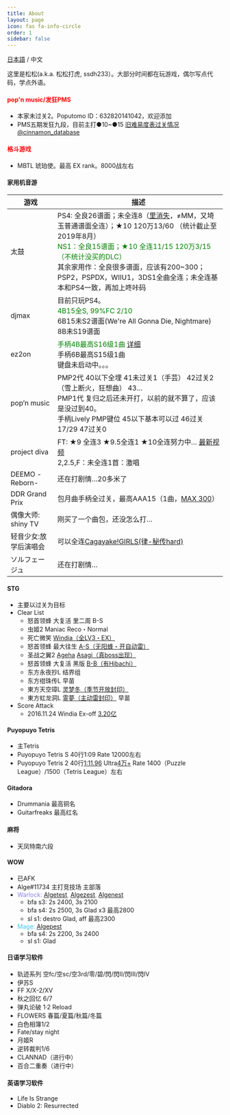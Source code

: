 ```yaml
---
title: About
layout: page
icon: fas fa-info-circle
order: 1
sidebar: false
---
```


[日本語](/about) / 中文

这里是松松(a.k.a. 松松打虎, ssdh233）。大部分时间都在玩游戏，偶尔写点代码，学点外语。

#### <font color="red">pop'n music/发狂PMS</font>
* 本家未过关2。Poputomo ID：632820141042，欢迎添加
* PMS五期发狂九段，目前主打●10~●15 [旧难易度表过关情况@cinnamon_database](https://cinnamon.link/users/xedcnp/score?table_id=dgm0s5&legacy=0&player=beatoraja%20&graph_type=lamp)

#### <font color="red">格斗游戏</font>
* MBTL 琥珀使。最高 EX rank。8000战左右


#### 家用机音游
<div class="table-wrapper">
<table id="skill_table" class="skill_table_hide">
  <thead>
    <tr>
      <th>游戏</th>
      <th>描述</th>
    </tr>
  </thead>
  <tbody>
    <tr>
      <td>太鼓</td>
      <td>PS4: 全良26谱面；未全连8（<a href="https://www.bilibili.com/video/BV17t411u7Rb">里消失</a>，≠MM，又埼玉普通谱面全连）；★10 120万13/60 （统计截止至2019年8月）<br><font style="color:green">NS1：全良15谱面；★10 全连11/15 120万3/15（不统计没买的DLC）</font><br>其余家用作：全良很多谱面，应该有200~300；PSP2，PSPDX，WIIU1，3DS1全曲全连；未全连基本和PS4一致，再加上咚咔码</td>
    </tr>
    <tr>
      <td>djmax</td>
      <td>目前只玩PS4。<br><font style="color:green">4B15全S, 99%FC 2/10</font><br>6B15未S2谱面(We're All Gonna Die, Nightmare)<br>8B未S19谱面</td>
    </tr>
    <tr>
      <td>ez2on</td>
      <td><font style="color:green">手柄4B最高S16级1曲 <a href="https://docs.google.com/spreadsheets/d/1aQI3IRFGZcZ9afgbxY730PBUYqvpclEDIA9EbcuRxis/edit#gid=604526569">详细</a></font><br>手柄6B最高S15级1曲<br>键盘未启动中。。。</td>
    </tr>
    <tr>
      <td>pop’n music</td>
      <td>PMP2代 40以下全埋 41未过关1（手芸） 42过关2（雪上断火，狂想曲） 43…<br>PMP1代 复归之后还未开打，以前的就不算了，应该是没过到40。<br>手柄Lively PMP键位 45以下基本可以过 46过关17/29 47过关0</td>
    </tr>
    <tr>
      <td>project diva</td>
      <td>FT: ★9 全连3 ★9.5全连1 ★10全连努力中… <a href="https://www.bilibili.com/video/BV1u54y1p77f">最新视频</a><br>2,2.5,F：未全连1首：激唱</td>
    </tr>
    <tr>
      <td>DEEMO -Reborn-</td>
      <td>还在打剧情…20多米了</td>
    </tr>
    <tr>
      <td>DDR Grand Prix</td>
      <td>包月曲手柄全过关，最高AAA15（1曲，<a href="https://www.bilibili.com/video/BV1BY411s7ML">MAX 300</a>）</td>
    </tr>
    <tr>
      <td>偶像大师: shiny TV</td>
      <td>刚买了一个曲包，还没怎么打…</td>
    </tr>
    <tr>
      <td>轻音少女:放学后演唱会</td>
      <td>可以全连<a href="https://www.bilibili.com/video/BV1tW411q737">Cagayake!GIRLS(律-秘传hard)</a></td>
    </tr>
    <tr>
      <td>ソルフェージュ</td>
      <td>还在打剧情…</td>
    </tr>
  </tbody>
</table>
</div>

#### STG
* 主要以过关为目标
* Clear List
  * 怒首领蜂 大复活 里二周 B-S
  * 虫姬2 Maniac Reco・Normal
  * 死亡微笑 [Windia（全LV3・EX）](https://www.bilibili.com/video/BV18h411i7UE)
  * 怒首领蜂 最大往生 [A-S（无阳蜂・开自动雷）](https://www.bilibili.com/video/BV1iA411w7zG)
  * 圣战之翼2 [Ageha](https://www.bilibili.com/video/BV1564y197GP) [Asagi（真boss出现）](https://www.bilibili.com/video/BV1Q44y1t7Xy/)
  * 怒首领蜂 大复活 黑版 [B-B（有Hibachi）](https://www.bilibili.com/video/BV1wq4y1r7V2)
  * 东方永夜抄L 结界组
  * 东方绀珠传L 早苗
  * 東方天空璋L [灵梦冬（季节开放封印）](https://www.bilibili.com/video/BV1AW411g745) 
  * 東方虹龙洞L [霊夢（主动雷封印）](https://www.bilibili.com/video/BV1Bq4y1j7Q5) 早苗 
* Score Attack
  * 2016.11.24 Windia Ex-off [3.20亿](https://www.bilibili.com/video/BV1uQ4y1m7Bh)

#### Puyopuyo Tetris
* 主Tetris
* Puyopuyo Tetris S 40行1:09 Rate 12000左右
* Puyopuyo Tetris 2 40行[1:11.96](https://www.bilibili.com/video/BV1sy4y1L7Dr) Ultra[4万+](https://www.bilibili.com/video/BV1pv411J7W5) Rate 1400（Puzzle League）/1500（Tetris League）左右

#### Gitadora
* Drummania 最高铜名
* Guitarfreaks 最高红名

#### 麻将
* 天凤特南六段

#### WOW
* 已AFK
* Alge#11734 主打竞技场 主部落
* <font color="#8787ED">Warlock: <a href="https://worldofwarcraft.com/en-us/character/us/blackrock/algetest">Algetest</a>, <a href="https://worldofwarcraft.com/en-us/character/us/blackrock/algezest">Algezest</a>, <a href="https://worldofwarcraft.com/en-us/character/us/proudmoore/algenest">Algenest</a></font>
  * bfa s3: 2s 2400, 3s 2100
  * bfa s4: 2s 2500, 3s Glad x3 最高2800
  * sl s1: destro Glad, aff 最高2300
* <font color="#40C7EB">Mage: <a href="https://worldofwarcraft.com/en-us/character/us/blackrock/algepest">Algepest</a></font>
  * bfa s4: 2s 2200, 3s 2400
  * sl s1: Glad

#### 日语学习软件
* 轨迹系列 空fc/空sc/空3rd/零/碧/閃/閃II/閃III/閃IV
* 伊苏S
* FF X/X-2/XV
* 秋之回忆 6/7
* 弹丸论破 1·2 Reload
* FLOWERS 春篇/夏篇/秋篇/冬篇
* 白色相簿1/2
* Fate/stay night
* 月姬R
* 逆转裁判1/6
* CLANNAD（进行中）
* 百合二重奏（进行中）

#### 英语学习软件
* Life Is Strange
* Diablo 2: Resurrected
